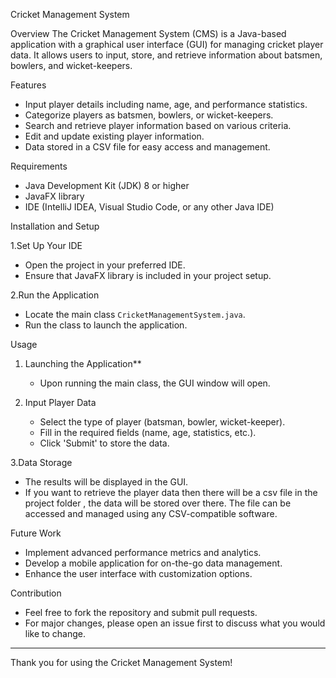 Cricket Management System

 Overview
The Cricket Management System (CMS) is a Java-based application with a graphical user interface (GUI) for managing cricket player data. It allows users to input, store, and retrieve information about batsmen, bowlers, and wicket-keepers.

 Features
- Input player details including name, age, and performance statistics.
- Categorize players as batsmen, bowlers, or wicket-keepers.
- Search and retrieve player information based on various criteria.
- Edit and update existing player information.
- Data stored in a CSV file for easy access and management.

 Requirements
- Java Development Kit (JDK) 8 or higher
- JavaFX library
- IDE (IntelliJ IDEA, Visual Studio Code, or any other Java IDE)

Installation and Setup

1.Set Up Your IDE
   - Open the project in your preferred IDE.
   - Ensure that JavaFX library is included in your project setup.

2.Run the Application
   - Locate the main class `CricketManagementSystem.java`.
   - Run the class to launch the application.

Usage 
1. Launching the Application**
   - Upon running the main class, the GUI window will open.

2. Input Player Data
   - Select the type of player (batsman, bowler, wicket-keeper).
   - Fill in the required fields (name, age, statistics, etc.).
   - Click 'Submit' to store the data.

3.Data Storage
   - The results will be displayed in the GUI.
   - If you want to retrieve the player data then there will be a csv file in the project folder , the data will be stored over there.
     The file can be accessed and managed using any CSV-compatible software.

Future Work
- Implement advanced performance metrics and analytics.
- Develop a mobile application for on-the-go data management.
- Enhance the user interface with customization options.

Contribution
- Feel free to fork the repository and submit pull requests.
- For major changes, please open an issue first to discuss what you would like to change.

---

Thank you for using the Cricket Management System!
